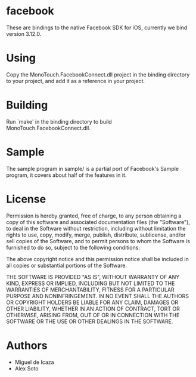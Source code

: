 facebook
========

These are bindings to the native Facebook SDK for iOS, currently we bind version 3.12.0.

Using
=====

Copy the MonoTouch.FacebookConnect.dll project in the binding directory to your
project, and add it as a reference in your project.

Building
========

Run `make' in the binding directory to build MonoTouch.FacebookConnect.dll.

Sample
======

The sample program in sample/ is a partial port of Facebook's Sample
program, it covers about half of the features in it.

License
=======

Permission is hereby granted, free of charge, to any person obtaining a copy
of this software and associated documentation files (the "Software"), to deal
in the Software without restriction, including without limitation the rights
to use, copy, modify, merge, publish, distribute, sublicense, and/or sell
copies of the Software, and to permit persons to whom the Software is
furnished to do so, subject to the following conditions:

The above copyright notice and this permission notice shall be included in
all copies or substantial portions of the Software.

THE SOFTWARE IS PROVIDED "AS IS", WITHOUT WARRANTY OF ANY KIND, EXPRESS OR
IMPLIED, INCLUDING BUT NOT LIMITED TO THE WARRANTIES OF MERCHANTABILITY,
FITNESS FOR A PARTICULAR PURPOSE AND NONINFRINGEMENT. IN NO EVENT SHALL THE
AUTHORS OR COPYRIGHT HOLDERS BE LIABLE FOR ANY CLAIM, DAMAGES OR OTHER
LIABILITY, WHETHER IN AN ACTION OF CONTRACT, TORT OR OTHERWISE, ARISING FROM,
OUT OF OR IN CONNECTION WITH THE SOFTWARE OR THE USE OR OTHER DEALINGS IN
THE SOFTWARE.


Authors
=======

* Miguel de Icaza
* Alex Soto
